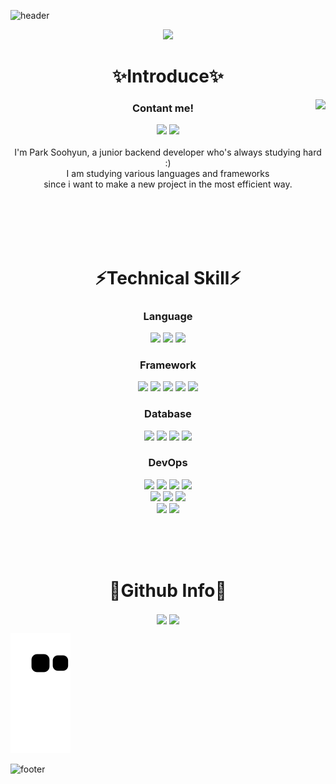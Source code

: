 ![header](https://capsule-render.vercel.app/api?type=waving&color=auto&height=300&section=header&text=Soohyun%20Park&fontSize=90)

<div align="center">
  <img src="https://img.shields.io/github/last-commit/vivian0304/vivian0304.svg?style=for-the-badge"/><br>
</div>

<div align="center">
  <h1>✨Introduce✨</h1>
  <img align="right" src="http://mazassumnida.wtf/api/v2/generate_badge?boj=vivian0304" />
  <h3>Contant me!</h3>
  <img src="https://img.shields.io/badge/Gmail-EA4335?style=for-the-badge&logo=Gmail&logoColor=white&link=vivian030434@gmail.com"/>
  <img src="https://img.shields.io/badge/Tistory-000000?style=for-the-badge&logo=Tistory&logoColor=white&link=https://study0304.tistory.com/"/><br><br>
  I'm Park Soohyun, a junior backend developer who's always studying hard :)<br>
  I am studying various languages and frameworks<br>
  since i want to make a new project in the most efficient way.<br>
</div>

<br> <br> <br> <br>

<div align="center">
  <h1>⚡Technical Skill⚡</h1>
</div>

<div align="center">
  <h3>Language</h3>
  <img src="https://img.shields.io/badge/Java-orange?style=for-the-badge&logo=Java&logoColor=white"/>
  <img src="https://img.shields.io/badge/Python-3766AB?style=for-the-badge&logo=Python&logoColor=white"/>
  <img src="https://img.shields.io/badge/JavaScript-F7DF1E?style=for-the-badge&logo=JavaScript&logoColor=white"/>
  <br>
  <h3>Framework</h3>
  <img src="https://img.shields.io/badge/SpringBoot-6DB33F?style=for-the-badge&logo=springboot&logoColor=white"/>
  <img src="https://img.shields.io/badge/Spring-6DB33F?style=for-the-badge&logo=spring&logoColor=white"/>
  <img src="https://img.shields.io/badge/Flask-000000?style=for-the-badge&logo=flask&logoColor=white"/>
  <img src="https://img.shields.io/badge/Django-092E20?style=for-the-badge&logo=django&logoColor=white"/>
  <img src="https://img.shields.io/badge/ExpressJS-000000?style=for-the-badge&logo=express&logoColor=white"/>
  <h3>Database</h3>
  <img src="https://img.shields.io/badge/MySQL-4479A1?style=for-the-badge&logo=Mysql&logoColor=white"/>
  <img src="https://img.shields.io/badge/MariaDB-003545?style=for-the-badge&logo=MariaDB&logoColor=white"/>
  <img src="https://img.shields.io/badge/PostgreSQL-4169E1?style=for-the-badge&logo=PostgreSQL&logoColor=white"/>
  <img src="https://img.shields.io/badge/MongoDB-47A248?style=for-the-badge&logo=MongoDB&logoColor=white"/>
  <h3>DevOps</h3>
  <img src="https://img.shields.io/badge/Docker-2496ED?style=for-the-badge&logo=Docker&logoColor=white"/>
  <img src="https://img.shields.io/badge/NGINX-009639?style=for-the-badge&logo=NGINX&logoColor=white"/>
  <img src="https://img.shields.io/badge/Celery-37814A?style=for-the-badge&logo=Celery&logoColor=white"/>
  <img src="https://img.shields.io/badge/RabbitMQ-FF6600?style=for-the-badge&logo=RabbitMQ&logoColor=white"/><br>
  <img src="https://img.shields.io/badge/Amazon%20S3-569A31?style=for-the-badge&logo=Amazon%20S3&logoColor=white"/>
  <img src="https://img.shields.io/badge/Amazon%20RDS-527FFF?style=for-the-badge&logo=Amazon%20RDS&logoColor=white"/>
  <img src="https://img.shields.io/badge/Amazon%20EC2-FF9900?style=for-the-badge&logo=Amazon%20EC2&logoColor=white"/><br>
  <img src="https://img.shields.io/badge/Prometheus-E6522C?style=for-the-badge&logo=Prometheus&logoColor=white"/>
  <img src="https://img.shields.io/badge/Grafana-F46800?style=for-the-badge&logo=Grafana&logoColor=white"/>
</div>

<br> <br> <br> 

<div align="center">
  <h1>🔭Github Info🔭</h1>
</div>

<div align="center">
  <img align="center" src="https://github-readme-stats.vercel.app/api?username=vivian0304" />
  <img align="center" src="https://github-readme-stats.vercel.app/api/top-langs/?username=vivian0304&langs_count=4" />
</div>

![snake gif](https://github.com/vivian0304/vivian0304/blob/output/github-contribution-grid-snake.svg)

![footer](https://capsule-render.vercel.app/api?type=waving&color=auto&height=100&section=footer)
